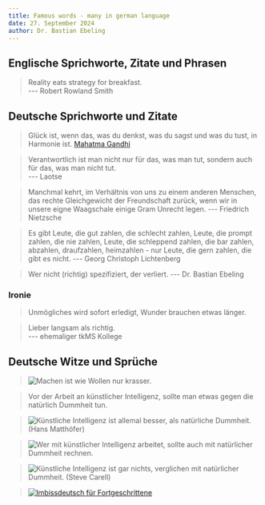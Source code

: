 ```yaml
---
title: Famous words - many in german language
date: 27. September 2024
author: Dr. Bastian Ebeling
---
```


## Englische Sprichworte, Zitate und Phrasen

> Reality eats strategy for breakfast.  
> --- Robert Rowland Smith

## Deutsche Sprichworte und Zitate

> Glück ist, wenn das, was du denkst, was du sagst und was du tust, in Harmonie ist.
> [Mahatma Gandhi](https://www.buboquote.com/de/autor/16-gandhi)

> Verantwortlich ist man nicht nur für das, was man tut, sondern auch für das, was man nicht tut.  
> --- Laotse

> Manchmal kehrt, im Verhältnis von uns zu einem anderen Menschen, das rechte Gleichgewicht der Freundschaft zurück, wenn wir in unsere eigne Waagschale einige Gram Unrecht legen.
> --- Friedrich Nietzsche

> Es gibt Leute, die gut zahlen, die schlecht zahlen, Leute, die prompt zahlen, die nie zahlen, Leute, die schleppend zahlen, die bar zahlen, abzahlen, draufzahlen, heimzahlen - nur Leute, die gern zahlen, die gibt es nicht.
> --- Georg Christoph Lichtenberg

> Wer nicht (richtig) spezifiziert, der verliert.
> --- Dr. Bastian Ebeling 

### Ironie

> Unmögliches wird sofort erledigt, Wunder brauchen etwas länger.

> Lieber langsam als richtig.  
> --- ehemaliger tkMS Kollege

## Deutsche Witze und Sprüche

> ![Machen ist wie Wollen nur krasser.](https://ulrike-wathling.com/cdn/shop/products/1089-A4b.jpg "Machen ist wie Wollen nur krasser.")

> Vor der Arbeit an künstlicher Intelligenz, sollte man etwas gegen die natürlich Dummheit tun.

> ![Künstliche Intelligenz ist allemal besser, als natürliche Dummheit. (Hans Matthöfer)](https://cdnext.funpot.net/bild/funpot0000343148/ef/Kuenstliche_Intelligenz.jpg "Künstliche Intelligenz ist allemal besser, als natürliche Dummheit. (Hans Matthöfer)")

> ![Wer mit künstlicher Intelligenz arbeitet, sollte auch mit natürlicher Dummheit rechnen.](https://cdnext.funpot.net/bild/ea79d00688bac4ba/1b/Wer_mit_kuenstlicher_Intelligenz.jpg "Wer mit künstlicher Intelligenz arbeitet, sollte auch mit natürlicher Dummheit rechnen.")

> ![Künstliche Intelligenz ist gar nichts, verglichen mit natürlicher Dummheit. (Steve Carell)](https://cdnext.funpot.net/bild/3fd8925746457dc5/a7/Kuenstliche_Intelligenz.jpg "Künstliche Intelligenz ist gar nichts, verglichen mit natürlicher Dummheit. (Steve Carell)")

> [![Imbissdeutsch für Fortgeschrittene](https://img.youtube.com/vi/ChfyB0ievHw/hqdefault.jpg)](https://youtu.be/ChfyB0ievHw)
